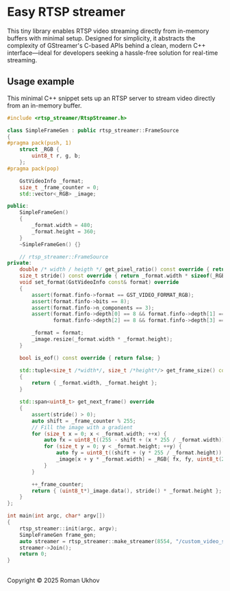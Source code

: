 # Easy RTSP streamer
This tiny library enables RTSP video streaming directly from in-memory buffers with minimal setup. Designed for simplicity, it abstracts the complexity of GStreamer's C-based APIs behind a clean, modern C++ interface—ideal for developers seeking a hassle-free solution for real-time streaming.

## Usage example
This minimal C++ snippet sets up an RTSP server to stream video directly from an in-memory buffer.
```C++
#include <rtsp_streamer/RtspStreamer.h>

class SimpleFrameGen : public rtsp_streamer::FrameSource
{
#pragma pack(push, 1)
    struct _RGB {
        uint8_t r, g, b;
    };
#pragma pack(pop)

    GstVideoInfo _format;
    size_t _frame_counter = 0;
    std::vector<_RGB> _image;

public:
    SimpleFrameGen()
    {
        _format.width = 480;
        _format.height = 360;
    }
    ~SimpleFrameGen() {}

    // rtsp_streamer::FrameSource
private:
    double /* width / heigth */ get_pixel_ratio() const override { return 1.0; }
    size_t stride() const override { return _format.width * sizeof(_RGB); }
    void set_format(GstVideoInfo const& format) override
    {
        assert(format.finfo->format == GST_VIDEO_FORMAT_RGB);
        assert(format.finfo->bits == 8);
        assert(format.finfo->n_components == 3);
        assert(format.finfo->depth[0] == 8 && format.finfo->depth[1] == 8 &&
               format.finfo->depth[2] == 8 && format.finfo->depth[3] == 0);

        _format = format;
        _image.resize(_format.width * _format.height);
    }

    bool is_eof() const override { return false; }

    std::tuple<size_t /*width*/, size_t /*height*/> get_frame_size() const override
    {
        return { _format.width, _format.height };
    }

    std::span<uint8_t> get_next_frame() override
    {
        assert(stride() > 0);
        auto shift = _frame_counter % 255;
        // Fill the image with a gradient
        for (size_t x = 0; x < _format.width; ++x) {
            auto fx = uint8_t((255 - shift + (x * 255 / _format.width)) % 255);
            for (size_t y = 0; y < _format.height; ++y) {
                auto fy = uint8_t((shift + (y * 255 / _format.height)) % 255);
                _image[x + y * _format.width] = _RGB{ fx, fy, uint8_t(255 - fy) };
            }
        }

        ++_frame_counter;
        return { (uint8_t*)_image.data(), stride() * _format.height };
    }
};

int main(int argc, char* argv[])
{
    rtsp_streamer::init(argc, argv);
    SimpleFrameGen frame_gen;
    auto streamer = rtsp_streamer::make_streamer(8554, "/custom_video_src", frame_gen);
    streamer->Join();
    return 0;
}
```

## 
Copyright &copy; 2025 Roman Ukhov

